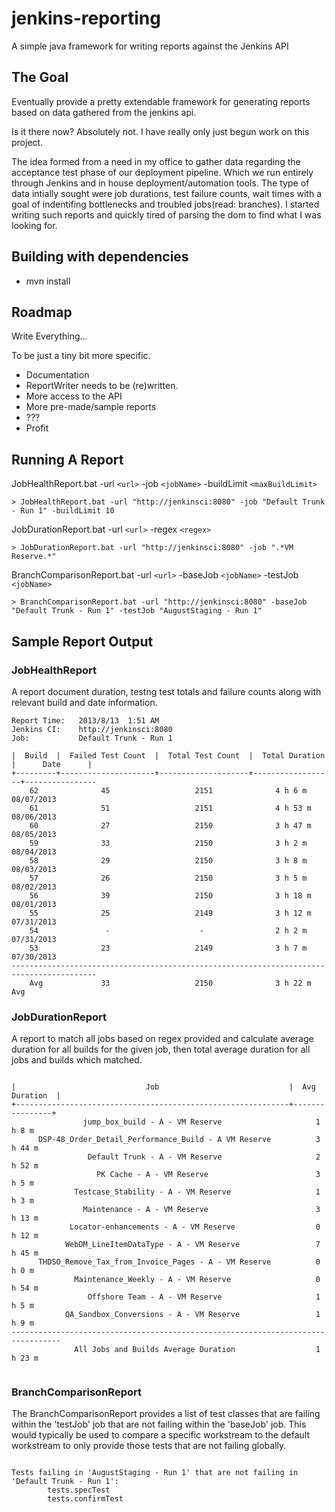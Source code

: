 jenkins-reporting
=================

A simple java framework for writing reports against the Jenkins API

## The Goal

Eventually provide a pretty extendable framework for generating reports based on data gathered from the jenkins api.  

Is it there now?  Absolutely not.  I have really only just begun work on this project.  

The idea formed from a need in my office to gather data regarding the acceptance test phase of our deployment pipeline.  Which we run entirely through Jenkins and in house deployment/automation tools.  The type of data intially sought were job durations, test failure counts, wait times with a goal of indentifing bottlenecks and troubled jobs(read: branches).  I started writing such reports and quickly tired of parsing the dom to find what I was looking for. 

## Building with dependencies

* mvn install

## Roadmap

Write Everything...

To be just a tiny bit more specific.

* Documentation
* ReportWriter needs to be (re)written.  
* More access to the API
* More pre-made/sample reports
* ???
* Profit


## Running A Report

JobHealthReport.bat -url `<url>` -job `<jobName>` -buildLimit `<maxBuildLimit>`


```
> JobHealthReport.bat -url "http://jenkinsci:8080" -job "Default Trunk - Run 1" -buildLimit 10

```

JobDurationReport.bat -url `<url>` -regex `<regex>`


```
> JobDurationReport.bat -url "http://jenkinsci:8080" -job ".*VM Reserve.*" 

```

BranchComparisonReport.bat -url `<url>` -baseJob `<jobName>` -testJob `<jobName>`

```
> BranchComparisonReport.bat -url "http://jenkinsci:8080" -baseJob "Default Trunk - Run 1" -testJob "AugustStaging - Run 1"

```

## Sample Report Output

### JobHealthReport

A report document duration, testng test totals and failure counts along with relevant build and date information.

```
Report Time:   2013/8/13  1:51 AM
Jenkins CI:    http://jenkinsci:8080
Job:           Default Trunk - Run 1

|  Build  |  Failed Test Count  |  Total Test Count  |  Total Duration  |      Date      |
+---------+---------------------+--------------------+------------------+----------------
    62              45                   2151              4 h 6 m          08/07/2013
    61              51                   2151              4 h 53 m         08/06/2013
    60              27                   2150              3 h 47 m         08/05/2013
    59              33                   2150              3 h 2 m          08/04/2013
    58              29                   2150              3 h 8 m          08/03/2013
    57              26                   2150              3 h 5 m          08/02/2013
    56              39                   2150              3 h 18 m         08/01/2013
    55              25                   2149              3 h 12 m         07/31/2013
    54               -                    -                2 h 2 m          07/31/2013
    53              23                   2149              3 h 7 m          07/30/2013
-----------------------------------------------------------------------------------------
    Avg             33                   2150              3 h 22 m            Avg
 ```        
 
### JobDurationReport

A report to match all jobs based on regex provided and calculate average duration for all builds for the given job, then total average duration for all jobs and builds which matched.

```

|                             Job                             |  Avg Duration  |
+-------------------------------------------------------------+----------------+
                jump_box_build - A - VM Reserve                     1 h 8 m     
      DSP-48_Order_Detail_Performance_Build - A VM Reserve          3 h 44 m    
                 Default Trunk - A - VM Reserve                     2 h 52 m    
                   PK Cache - A - VM Reserve                        3 h 5 m     
              Testcase_Stability - A - VM Reserve                   1 h 3 m     
                Maintenance - A - VM Reserve                        3 h 13 m    
             Locator-enhancements - A - VM Reserve                  0 h 12 m    
            WebDM_LineItemDataType - A - VM Reserve                 7 h 45 m    
      THDSO_Remove_Tax_from_Invoice_Pages - A - VM Reserve          0 h 0 m     
              Maintenance_Weekly - A - VM Reserve                   0 h 54 m    
                 Offshore Team - A - VM Reserve                     1 h 5 m     
            QA_Sandbox_Conversions - A - VM Reserve                 1 h 9 m     
---------------------------------------------------------------------------------
              All Jobs and Builds Average Duration                  1 h 23 m    


```

 
### BranchComparisonReport

The BranchComparisonReport provides a list of test classes that are failing within the 'testJob' job that are not 
failing within the 'baseJob' job. This would typically be used to compare a specific workstream to the default
workstream to only provide those tests that are not failing globally.

```

Tests failing in 'AugustStaging - Run 1' that are not failing in 'Default Trunk - Run 1':
        tests.specTest
        tests.confirmTest

```
